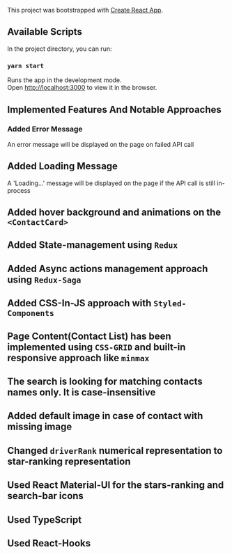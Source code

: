 This project was bootstrapped with [Create React App](https://github.com/facebook/create-react-app).

## Available Scripts

In the project directory, you can run:

### `yarn start`

Runs the app in the development mode.<br />
Open [http://localhost:3000](http://localhost:3000) to view it in the browser.

## Implemented Features And Notable Approaches

### Added Error Message
An error message will be displayed on the page on failed API call

## Added Loading Message
A 'Loading...' message will be displayed on the page if the API call is still in-process

## Added hover background and animations on the `<ContactCard>`

## Added State-management using `Redux`

## Added Async actions management approach using `Redux-Saga`

## Added CSS-In-JS approach with `Styled-Components`

## Page Content(Contact List) has been implemented using `CSS-GRID` and built-in responsive approach like `minmax`

## The search is looking for matching contacts names only. It is case-insensitive

## Added default image in case of contact with missing image

## Changed `driverRank` numerical representation to star-ranking representation

## Used React Material-UI for the stars-ranking and search-bar icons 

## Used TypeScript

## Used React-Hooks